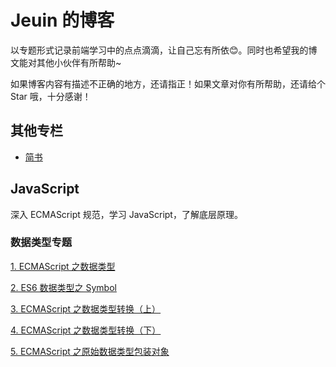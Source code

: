 # Jeuin 的博客
以专题形式记录前端学习中的点点滴滴，让自己忘有所依:blush:。同时也希望我的博文能对其他小伙伴有所帮助~

如果博客内容有描述不正确的地方，还请指正！如果文章对你有所帮助，还请给个 Star 哦，十分感谢！

## 其他专栏
- [简书](https://www.jianshu.com/u/08e3501ff8fb)

## JavaScript
深入 ECMAScript 规范，学习 JavaScript，了解底层原理。

### 数据类型专题

[1. ECMAScript 之数据类型](https://github.com/jejuin/Blog/issues/18)

[2. ES6 数据类型之 Symbol](https://github.com/jejuin/Blog/issues/23)

[3. ECMAScript 之数据类型转换（上）](https://github.com/jejuin/Blog/issues/19)

[4. ECMAScript 之数据类型转换（下）](https://github.com/jejuin/Blog/issues/20)

[5. ECMAScript 之原始数据类型包装对象](https://github.com/jejuin/Blog/issues/21)

